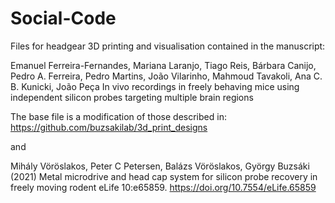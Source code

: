 # Social-Code


Files for headgear 3D printing and visualisation contained in the manuscript:

Emanuel Ferreira-Fernandes, Mariana Laranjo, Tiago Reis, Bárbara Canijo, Pedro A. Ferreira, Pedro Martins, João Vilarinho, Mahmoud Tavakoli, Ana C. B. Kunicki, João Peça In vivo recordings in freely behaving mice using independent silicon probes targeting multiple brain regions

The base file is a modification of those described in:
https://github.com/buzsakilab/3d_print_designs

and

Mihály Vöröslakos, Peter C Petersen, Balázs Vöröslakos, György Buzsáki (2021) Metal microdrive and head cap system for silicon probe recovery in freely moving rodent eLife 10:e65859.
https://doi.org/10.7554/eLife.65859
 



